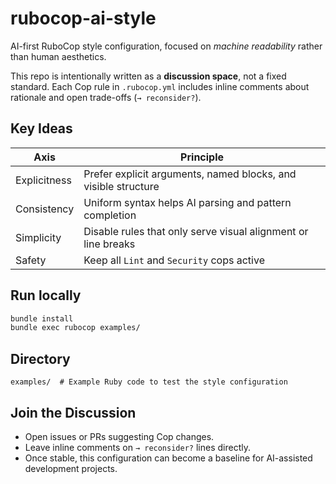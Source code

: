 # rubocop-ai-style

AI-first RuboCop style configuration, focused on *machine readability* rather than human aesthetics.

This repo is intentionally written as a **discussion space**, not a fixed standard.
Each Cop rule in `.rubocop.yml` includes inline comments about rationale and open trade-offs (`→ reconsider?`).

## Key Ideas
| Axis | Principle |
|------|------------|
| Explicitness | Prefer explicit arguments, named blocks, and visible structure |
| Consistency | Uniform syntax helps AI parsing and pattern completion |
| Simplicity | Disable rules that only serve visual alignment or line breaks |
| Safety | Keep all `Lint` and `Security` cops active |

## Run locally
```bash
bundle install
bundle exec rubocop examples/
```

## Directory

```
examples/  # Example Ruby code to test the style configuration
```

## Join the Discussion

* Open issues or PRs suggesting Cop changes.
* Leave inline comments on `→ reconsider?` lines directly.
* Once stable, this configuration can become a baseline for AI-assisted development projects.
